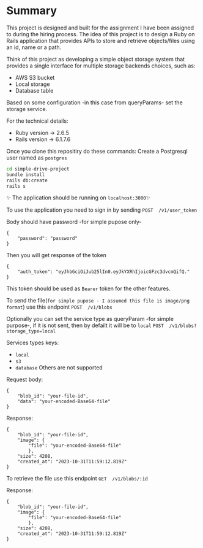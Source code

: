 # Summary
This project is designed and built for the assignment I have been assigned to during the hiring process.
The idea of this project is to design a Ruby on Rails application that provides APIs to store and retrieve objects/files using an id, name or a path.

Think of this project as developing a simple object storage system that provides a single interface for multiple storage backends choices, such as:
- AWS S3 bucket
- Local storage
- Database table

Based on some configuration -in this case from queryParams- set the storage service.

For the technical details:

- Ruby version -> 2.6.5
- Rails version ->  6.1.7.6

Once you clone this repositiry do these commands:
Create a Postgresql user named as `postgres`

```sh
cd simple-drive-project
bundle install
rails db:create
rails s
```
✨ The application should be running on `localhost:3000`✨

To use the application you need to sign in by sending
`POST  /v1/user_token`

Body should have password -for simple pupose only-
```
{
    "password": "password"
}
```
Then you will get response of the token
```
{
    "auth_token": "eyJhbGciOiJub25lIn0.eyJkYXRhIjoicGFzc3dvcmQifQ."
}
```
This token should be used as `Bearer` token for the other features.


To send the file(`for simple pupose - I assumed this file is image/png format`) use this endpoint `POST  /v1/blobs`

Optionally you can set the service type as queryParam -for simple purpose-, if it is not sent, then by defailt it will be to `local`
`POST  /v1/blobs?storage_type=local`

Services types keys:
- `local`
- `s3`
- `database`
Others are not supported

Request body:
```
{
    "blob_id": "your-file-id",
    "data": "your-encoded-Base64-file"
}
```


Response:
```
{
    "blob_id": "your-file-id",
    "image": {
        "file": "your-encoded-Base64-file"
        },
    "size": 4208,
    "created_at": "2023-10-31T11:59:12.819Z"
}
```


To retrieve the file use this endpoint
`GET  /v1/blobs/:id`

Response:
```
{
    "blob_id": "your-file-id",
    "image": {
        "file": "your-encoded-Base64-file"
        },
    "size": 4208,
    "created_at": "2023-10-31T11:59:12.819Z"
}
```
